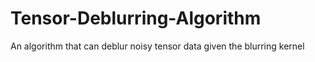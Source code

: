 # Tensor-Deblurring-Algorithm
An algorithm that can deblur noisy tensor data given the blurring kernel
